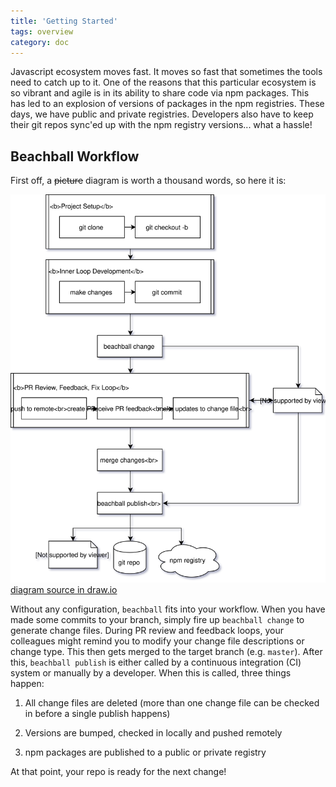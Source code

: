 ```yaml
---
title: 'Getting Started'
tags: overview
category: doc
---
```


Javascript ecosystem moves fast. It moves so fast that sometimes the tools need to catch up to it. One of the reasons that this particular ecosystem is so vibrant and agile is in its ability to share code via npm packages. This has led to an explosion of versions of packages in the npm registries. These days, we have public and private registries. Developers also have to keep their git repos sync'ed up with the npm registry versions... what a hassle!

## Beachball Workflow

First off, a ~~picture~~ diagram is worth a thousand words, so here it is:

![Process](./process.svg)
[diagram source in draw.io](./beachball.drawio)

Without any configuration, `beachball` fits into your workflow. When you have made some commits to your branch, simply fire up `beachball change` to generate change files. During PR review and feedback loops, your colleagues might remind you to modify your change file descriptions or change type. This then gets merged to the target branch (e.g. `master`). After this, `beachball publish` is either called by a continuous integration (CI) system or manually by a developer. When this is called, three things happen:

1. All change files are deleted (more than one change file can be checked in before a single publish happens)

2. Versions are bumped, checked in locally and pushed remotely

3. npm packages are published to a public or private registry

At that point, your repo is ready for the next change!
